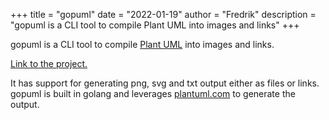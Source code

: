 +++
title = "gopuml"
date = "2022-01-19"
author = "Fredrik"
description = "gopuml is a CLI tool to compile Plant UML into images and links"
+++


gopuml is a CLI tool to compile [Plant UML](https://plantuml.com/) into images and links.

[Link to the project.](https://github.com/lonnblad/gopuml)

It has support for generating png, svg and txt output either as files or links. gopuml is built in golang and leverages [plantuml.com](https://www.plantuml.com/) to generate the output.
